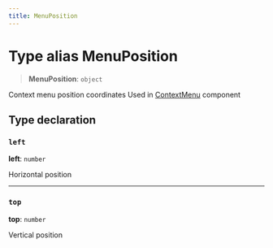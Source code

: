 ```yaml
---
title: MenuPosition
---
```


# Type alias MenuPosition

> **MenuPosition**: `object`

Context menu position coordinates
Used in [ContextMenu](../classes/class.ContextMenu.md) component

## Type declaration

### `left`

**left**: `number`

Horizontal position

***

### `top`

**top**: `number`

Vertical position
